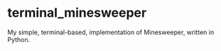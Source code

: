 # terminal_minesweeper
My simple, terminal-based, implementation of Minesweeper, written in Python.
